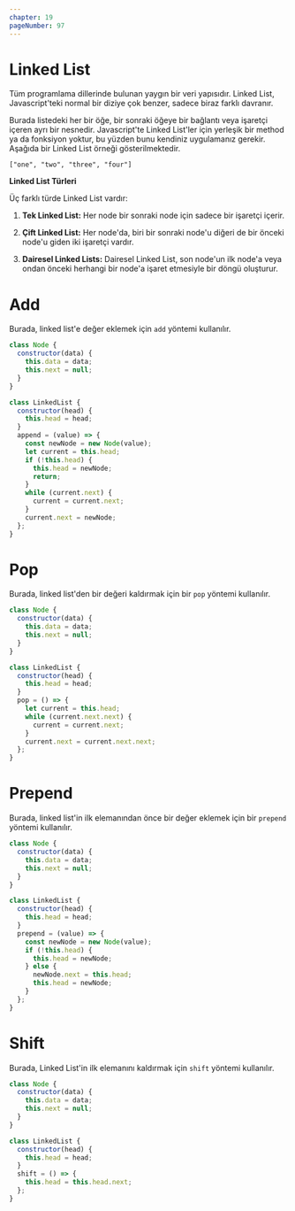 ```yaml
---
chapter: 19
pageNumber: 97
---
```


# Linked List

Tüm programlama dillerinde bulunan yaygın bir veri yapısıdır. Linked List, Javascript'teki normal bir diziye çok benzer, sadece biraz farklı davranır.

Burada listedeki her bir öğe, bir sonraki öğeye bir bağlantı veya işaretçi içeren ayrı bir nesnedir. Javascript'te Linked List'ler için yerleşik bir method ya da fonksiyon yoktur, bu yüzden bunu kendiniz uygulamanız gerekir. Aşağıda bir Linked List örneği gösterilmektedir.&#x20;

```
["one", "two", "three", "four"]
```

**Linked List Türleri**

Üç farklı türde Linked List vardır:

1. **Tek Linked List:** Her node bir sonraki node için sadece bir işaretçi içerir.
2. **Çift Linked List:** Her node'da, biri bir sonraki node'u diğeri de bir önceki node'u giden iki işaretçi vardır.

3. **Dairesel Linked Lists:** Dairesel Linked List, son node'un ilk node'a veya ondan önceki herhangi bir node'a işaret etmesiyle bir döngü oluşturur.

# Add

Burada, linked list'e değer eklemek için `add` yöntemi kullanılır.

```javascript
class Node {
  constructor(data) {
    this.data = data;
    this.next = null;
  }
}

class LinkedList {
  constructor(head) {
    this.head = head;
  }
  append = (value) => {
    const newNode = new Node(value);
    let current = this.head;
    if (!this.head) {
      this.head = newNode;
      return;
    }
    while (current.next) {
      current = current.next;
    }
    current.next = newNode;
  };
}
```

# Pop

Burada, linked list'den bir değeri kaldırmak için bir `pop` yöntemi kullanılır.

```javascript
class Node {
  constructor(data) {
    this.data = data;
    this.next = null;
  }
}

class LinkedList {
  constructor(head) {
    this.head = head;
  }
  pop = () => {
    let current = this.head;
    while (current.next.next) {
      current = current.next;
    }
    current.next = current.next.next;
  };
}
```

# Prepend

Burada, linked list'in ilk elemanından önce bir değer eklemek için bir `prepend` yöntemi kullanılır.

```javascript
class Node {
  constructor(data) {
    this.data = data;
    this.next = null;
  }
}

class LinkedList {
  constructor(head) {
    this.head = head;
  }
  prepend = (value) => {
    const newNode = new Node(value);
    if (!this.head) {
      this.head = newNode;
    } else {
      newNode.next = this.head;
      this.head = newNode;
    }
  };
}
```

# Shift

Burada, Linked List'in ilk elemanını kaldırmak için `shift` yöntemi kullanılır.

```javascript
class Node {
  constructor(data) {
    this.data = data;
    this.next = null;
  }
}

class LinkedList {
  constructor(head) {
    this.head = head;
  }
  shift = () => {
    this.head = this.head.next;
  };
}
```
